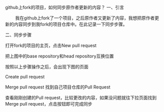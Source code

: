 github上fork的项目，如何同步原作者更新的内容？
一、引言

　　  我在github上fork了一个项目，之后原作者又更新了内容，我想把原作者更新的内容同步到我fork的项目仓库中。在此记录一下同步步骤。

二、同步步骤

打开fork的项目的主页，点击New pull request


把上图中的base repository和head repository互换位置

 

 按照以上步骤操作之后，会出现下图的页面



 

 

Create pull request

 

 

Merge pull request
找到自己项目仓库的Pull Request


 

查看刚刚创建的Pull request，比较更改的内容，如果没问题就往下拉页面找到Merge pull request，点击按钮即可完成同步

